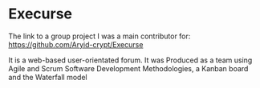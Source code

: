 # Execurse
The link to a group project I was a main contributor for:
https://github.com/Aryid-crypt/Execurse

It is a web-based user-orientated forum.
It was Produced as a team using Agile and Scrum Software Development Methodologies, a Kanban board and the Waterfall model
